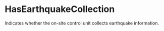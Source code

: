 HasEarthquakeCollection
=======================

Indicates whether the on-site control unit collects earthquake information.
